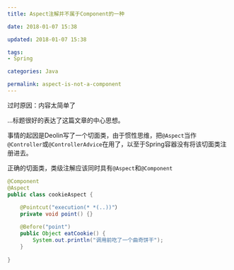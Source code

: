 ```yaml
---
title: Aspect注解并不属于Component的一种

date: 2018-01-07 15:38

updated: 2018-01-07 15:38

tags:
- Spring

categories: Java

permalink: aspect-is-not-a-component
---
```


过时原因：内容太简单了

...标题很好的表达了这篇文章的中心思想。

事情的起因是Deolin写了一个切面类，由于惯性思维，把`@Aspect`当作`@Controller`或`@ControllerAdvice`在用了，以至于Spring容器没有将该切面类注册进去。

正确的切面类，类级注解应该同时具有`@Aspect`和`@Component`

~~~java
@Component
@Aspect
public class cookieAspect {
    
	@Pointcut("execution(* *(..))"）
    private void point() {}

    @Before("point")
    public Object eatCookie() {
        System.out.println("调用前吃了一个曲奇饼干");
    }
    
}
~~~



